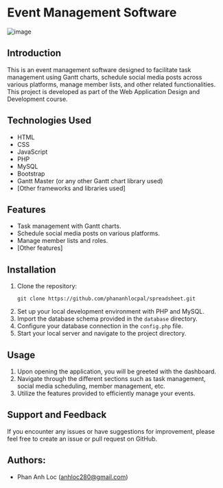 # Event Management Software
![image](https://github.com/phananhlocpal/event-management-website/assets/128075122/20203018-48f5-4a56-9878-ce3f4fa041e6)

## Introduction
This is an event management software designed to facilitate task management using Gantt charts, schedule social media posts across various platforms, manage member lists, and other related functionalities. This project is developed as part of the Web Application Design and Development course.

## Technologies Used
- HTML
- CSS
- JavaScript
- PHP
- MySQL
- Bootstrap
- Gantt Master (or any other Gantt chart library used)
- [Other frameworks and libraries used]

## Features
- Task management with Gantt charts.
- Schedule social media posts on various platforms.
- Manage member lists and roles.
- [Other features]

## Installation
1. Clone the repository:
    ```
    git clone https://github.com/phananhlocpal/spreadsheet.git
    ```
2. Set up your local development environment with PHP and MySQL.
3. Import the database schema provided in the `database` directory.
4. Configure your database connection in the `config.php` file.
5. Start your local server and navigate to the project directory.

## Usage
1. Upon opening the application, you will be greeted with the dashboard.
2. Navigate through the different sections such as task management, social media scheduling, member management, etc.
3. Utilize the features provided to efficiently manage your events.

## Support and Feedback
If you encounter any issues or have suggestions for improvement, please feel free to create an issue or pull request on GitHub.

## Authors: 
- Phan Anh Loc (anhloc280@gmail.com)
